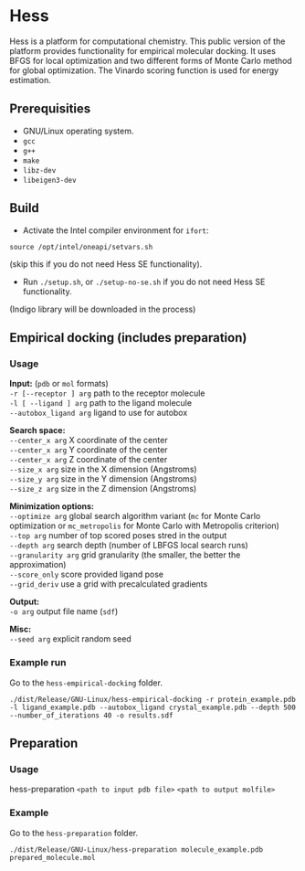 # Hess

Hess is a platform for computational chemistry. This public version of
the platform provides functionality for empirical molecular docking.
It uses BFGS for local optimization and two different forms of Monte
Carlo method for global optimization. The Vinardo scoring function is
used for energy estimation.

## Prerequisities

* GNU/Linux operating system.
* `gcc`
* `g++`
* `make`
* `libz-dev`
* `libeigen3-dev`

## Build

* Activate the Intel compiler environment for `ifort`:
```
source /opt/intel/oneapi/setvars.sh
```
(skip this if you do not need Hess SE functionality). 

* Run `./setup.sh`, or `./setup-no-se.sh` if you do not need Hess SE functionality.

(Indigo library will be downloaded in the process)

## Empirical docking (includes preparation)

### Usage

**Input:** (`pdb` or `mol` formats)<br/>
`-r [--receptor ] arg`          path to the receptor molecule<br/>
`-l [ --ligand ] arg`           path to the ligand molecule <br/>
`--autobox_ligand arg`          ligand to use for autobox <br/>

**Search space:** <br/>
`--center_x arg`                X coordinate of the center <br/>
`--center_x arg`                Y coordinate of the center <br/>
`--center_x arg`                Z coordinate of the center <br/>
`--size_x arg`                  size in the X dimension (Angstroms) <br/>
`--size_y arg`                  size in the Y dimension (Angstroms) <br/>
`--size_z arg`                  size in the Z dimension (Angstroms) <br/>

**Minimization options:** <br/>
`--optimize arg`                global search algorithm variant (`mc` for Monte Carlo optimization or `mc_metropolis` for Monte Carlo with Metropolis criterion) <br/>
`--top arg`                     number of top scored poses stred in the output<br/>
`--depth arg`                   search depth (number of LBFGS local search runs) <br/>
`--granularity arg`             grid granularity (the smaller, the better the approximation) <br/>
`--score_only`                  score provided ligand pose <br/>
`--grid_deriv`                  use a grid with precalculated gradients <br/>

**Output:**  <br/>
`-o arg`                        output file name (`sdf`)<br/>

**Misc:** <br/>
`--seed arg`                    explicit random seed <br/>

### Example run

Go to the `hess-empirical-docking` folder.

`./dist/Release/GNU-Linux/hess-empirical-docking -r protein_example.pdb -l ligand_example.pdb --autobox_ligand crystal_example.pdb --depth 500 --number_of_iterations 40 -o results.sdf`

## Preparation

### Usage

hess-preparation `<path to input pdb file>` `<path to output molfile>`

### Example

Go to the `hess-preparation` folder.

`./dist/Release/GNU-Linux/hess-preparation molecule_example.pdb prepared_molecule.mol`
